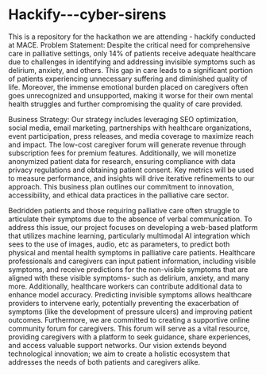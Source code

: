 # Hackify---cyber-sirens
This is a repository for the hackathon we are attending - hackify conducted at MACE.
Problem Statement: Despite the critical need for comprehensive care in palliative settings, only 14% of patients receive adequate healthcare due to challenges in identifying and addressing invisible symptoms such as delirium, anxiety, and others. This gap in care leads to a significant portion of patients experiencing unnecessary suffering and diminished quality of life. Moreover, the immense emotional burden placed on caregivers often goes unrecognized and unsupported, making it worse for their own mental health struggles and further compromising the quality of care provided.

Business Strategy: Our strategy includes leveraging SEO optimization, social media, email marketing, partnerships with healthcare organizations, event participation, press releases, and media coverage to maximize reach and impact. The low-cost caregiver forum will generate revenue through subscription fees for premium features. Additionally, we will monetize anonymized patient data for research, ensuring compliance with data privacy regulations and obtaining patient consent. Key metrics will be used to measure performance, and insights will drive iterative refinements to our approach. This business plan outlines our commitment to innovation, accessibility, and ethical data practices in the palliative care sector.

Bedridden patients and those requiring palliative care often struggle to articulate their symptoms due to the absence of verbal communication. To address this issue, our project focuses on developing a web-based platform that utilizes machine learning, particularly multimodal AI integration which sees to the use of images, audio, etc as parameters, to predict both physical and mental health symptoms in palliative care patients. Healthcare professionals and caregivers can input patient information, including visible symptoms, and receive predictions for the non-visible symptoms that are aligned with these visible symptoms- such as delirium, anxiety, and many more. Additionally, healthcare workers can contribute additional data to enhance model accuracy. Predicting invisible symptoms allows healthcare providers to intervene early, potentially preventing the exacerbation of symptoms (like the development of pressure ulcers) and improving patient outcomes.
Furthermore, we are committed to creating a supportive online community forum for caregivers. This forum will serve as a vital resource, providing caregivers with a platform to seek guidance, share experiences, and access valuable support networks. Our vision extends beyond technological innovation; we aim to create a holistic ecosystem that addresses the needs of both patients and caregivers alike.
